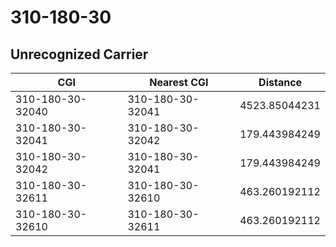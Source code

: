 # 310-180-30
## Unrecognized Carrier


| CGI | Nearest CGI | Distance |
|-----|-------------|----------|
| 310-180-30-32040 | 310-180-30-32041 | 4523.85044231 |
| 310-180-30-32041 | 310-180-30-32042 | 179.443984249 |
| 310-180-30-32042 | 310-180-30-32041 | 179.443984249 |
| 310-180-30-32611 | 310-180-30-32610 | 463.260192112 |
| 310-180-30-32610 | 310-180-30-32611 | 463.260192112 |
